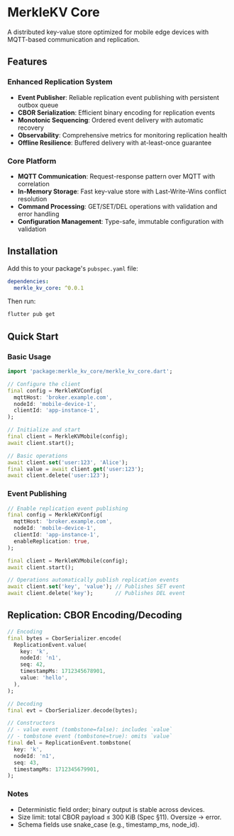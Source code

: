 # MerkleKV Core

A distributed key-value store optimized for mobile edge devices with MQTT-based communication and replication.

## Features

### Enhanced Replication System
- **Event Publisher**: Reliable replication event publishing with persistent outbox queue
- **CBOR Serialization**: Efficient binary encoding for replication events
- **Monotonic Sequencing**: Ordered event delivery with automatic recovery
- **Observability**: Comprehensive metrics for monitoring replication health
- **Offline Resilience**: Buffered delivery with at-least-once guarantee

### Core Platform
- **MQTT Communication**: Request-response pattern over MQTT with correlation
- **In-Memory Storage**: Fast key-value store with Last-Write-Wins conflict resolution  
- **Command Processing**: GET/SET/DEL operations with validation and error handling
- **Configuration Management**: Type-safe, immutable configuration with validation

## Installation

Add this to your package's `pubspec.yaml` file:

```yaml
dependencies:
  merkle_kv_core: ^0.0.1
```

Then run:

```bash
flutter pub get
```

## Quick Start

### Basic Usage

```dart
import 'package:merkle_kv_core/merkle_kv_core.dart';

// Configure the client
final config = MerkleKVConfig(
  mqttHost: 'broker.example.com',
  nodeId: 'mobile-device-1',
  clientId: 'app-instance-1',
);

// Initialize and start
final client = MerkleKVMobile(config);
await client.start();

// Basic operations
await client.set('user:123', 'Alice');
final value = await client.get('user:123');
await client.delete('user:123');
```

### Event Publishing

```dart
// Enable replication event publishing
final config = MerkleKVConfig(
  mqttHost: 'broker.example.com', 
  nodeId: 'mobile-device-1',
  clientId: 'app-instance-1',
  enableReplication: true,
);

final client = MerkleKVMobile(config);
await client.start();

// Operations automatically publish replication events
await client.set('key', 'value'); // Publishes SET event
await client.delete('key');       // Publishes DEL event
```

## Replication: CBOR Encoding/Decoding

```dart
// Encoding
final bytes = CborSerializer.encode(
  ReplicationEvent.value(
    key: 'k',
    nodeId: 'n1',
    seq: 42,
    timestampMs: 1712345678901,
    value: 'hello',
  ),
);

// Decoding
final evt = CborSerializer.decode(bytes);

// Constructors
// - value event (tombstone=false): includes `value`
// - tombstone event (tombstone=true): omits `value`
final del = ReplicationEvent.tombstone(
  key: 'k',
  nodeId: 'n1',
  seq: 43,
  timestampMs: 1712345679901,
);
```

### Notes

- Deterministic field order; binary output is stable across devices.
- Size limit: total CBOR payload ≤ 300 KiB (Spec §11). Oversize → error.
- Schema fields use snake_case (e.g., timestamp_ms, node_id).
